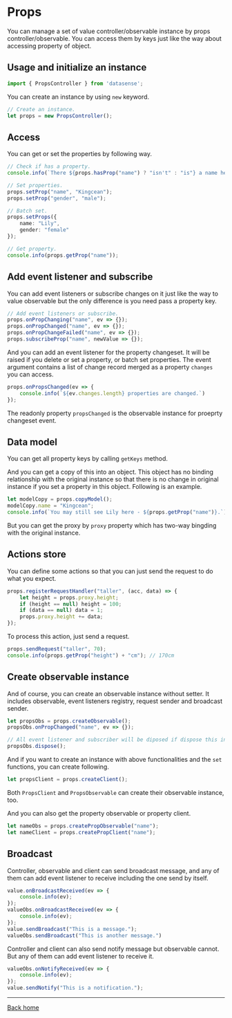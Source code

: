 # Props

You can manage a set of value controller/observable instance by props controller/observable. You can access them by keys just like the way about accessing property of object.

## Usage and initialize an instance

```typescript
import { PropsController } from 'datasense';
```

You can create an instance by using `new` keyword.

``` typescript
// Create an instance.
let props = new PropsController();
```

## Access

You can get or set the properties by following way.

``` typescript
// Check if has a property.
console.info(`There ${props.hasProp("name") ? "isn't" : "is"} a name here.`);

// Set properties.
props.setProp("name", "Kingcean");
props.setProp("gender", "male");

// Batch set.
props.setProps({
    name: "Lily",
    gender: "female"
});

// Get property.
console.info(props.getProp("name"));
```

## Add event listener and subscribe

You can add event listeners or subscribe changes on it just like the way to value observable but the only difference is you need pass a property key.

```typescript
// Add event listeners or subscribe.
props.onPropChanging("name", ev => {});
props.onPropChanged("name", ev => {});
props.onPropChangeFailed("name", ev => {});
props.subscribeProp("name", newValue => {});
```

And you can add an event listener for the property changeset. It will be raised if you delete or set a property, or batch set properties. The event argument contains a list of change record merged as a property `changes` you can access.

```typescript
props.onPropsChanged(ev => {
    console.info(`${ev.changes.length} properties are changed.`)
});
```

The readonly property `propsChanged` is the observable instance for proeprty changeset event.

## Data model

You can get all property keys by calling `getKeys` method.

And you can get a copy of this into an object. This object has no binding relationship with the original instance so that there is no change in original instance if you set a property in this object. Following is an example.

```typescript
let modelCopy = props.copyModel();
modelCopy.name = "Kingcean";
console.info(`You may still see Lily here - ${props.getProp("name")}.`)
```

But you can get the proxy by `proxy` property which has two-way bingding with the original instance.

## Actions store

You can define some actions so that you can just send the request to do what you expect.

```typescript
props.registerRequestHandler("taller", (acc, data) => {
    let height = props.proxy.height;
    if (height == null) height = 100;
    if (data == null) data = 1;
    props.proxy.height += data;
});
```

To process this action, just send a request.

```typescript
props.sendRequest("taller", 70);
console.info(props.getProp("height") + "cm"); // 170cm
```

## Create observable instance

And of course, you can create an observable instance without setter. It includes observable, event listeners registry, request sender and broadcast sender.

```typescript
let propsObs = props.createObservable();
propsObs.onPropChanged("name", ev => {});

// All event listener and subscriber will be diposed if dispose this instance.
propsObs.dispose();
```

And if you want to create an instance with above functionalities and the `set` functions, you can create following.

```typescript
let propsClient = props.createClient();
```

Both `PropsClient` and `PropsObservable` can create their observable instance, too.

And you can also get the property observable or property client.

```typescript
let nameObs = props.createPropObservable("name");
let nameClient = props.createPropClient("name");
```

## Broadcast

Controller, observable and client can send broadcast message, and any of them can add event listener to receive including the one send by itself.

```typescript
value.onBroadcastReceived(ev => {
    console.info(ev);
});
valueObs.onBroadcastReceived(ev => {
    console.info(ev);
});
value.sendBroadcast("This is a message.");
valueObs.sendBroadcast("This is another message.")
```

Controller and client can also send notify message but observable cannot. But any of them can add event listener to receive it.

```typescript
valueObs.onNotifyReceived(ev => {
    console.info(ev);
});
value.sendNotify("This is a notification.");
```

---

[Back home](../README.md)